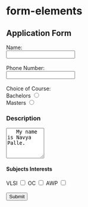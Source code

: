 # form-elements
<h2>Application Form</h2>

<form action="/action_page.php">
  <label for="name">Name:</label><br>
  <input type="text" id="fname" name="fname"><br><br>
  <label for="number">Phone Number:</label><br>
  <input type="number" id="fnumber" name="fnumber"><br><br>
  <label for="Choice of Course">Choice of Course:</label><br>
  <label> Bachelors </label> 
  <input type="radio" id="rbachelors" name="Bachelors" name="Bachelors"><br>
  <label> Masters </label> 
  <input type="radio" id="rmasters" name="Masters" name="Masters"><br>
<h3>Description</h3>
<form action="/action_page.php">
   <textarea name="message" rows="5" cols="10">
   My name is Navya Palle.
   </textarea>
<h4>Subjects Interests</h4>
<form action="/action_page.php">
   <label>VLSI</label>
   <input type="checkbox" id="development"value="interest_development"name="VLSI">
   <label>OC</label>
   <input type="checkbox" id="development"value="interest_development"name="OC">
    <label>AWP</label>
   <input type="checkbox" id="development"value="interest_development"name="AWP"><br></br>
<input type="submit" value="Submit">
</form>

</body>
</html>
